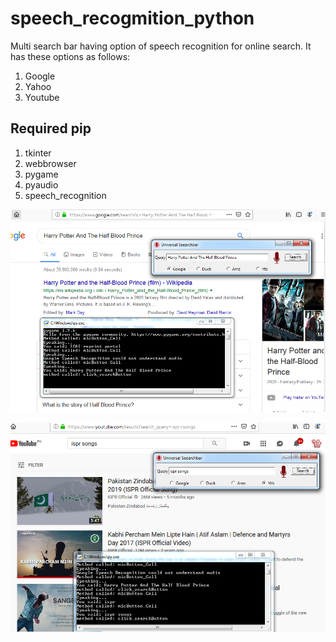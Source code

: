 # speech_recogmition_python
Multi search bar having option of speech recognition for online search.
It has these options as follows:
1. Google
2. Yahoo
3. Youtube

## Required pip
1. tkinter   
2. webbrowser
3. pygame
4. pyaudio
5. speech_recognition

![]( images/1.PNG )


![]( images/2.PNG )
